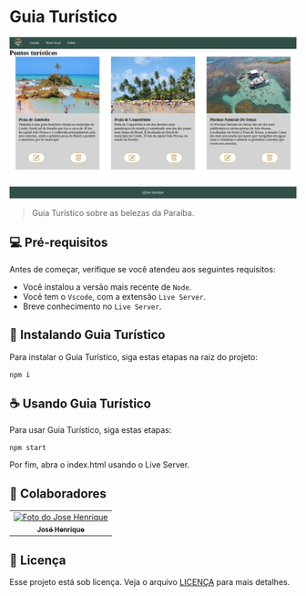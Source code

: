 # Guia Turístico

<img src="./img/GuiaTuristico.png" alt="Exemplo imagem">

> Guia Turístico sobre as belezas da Paraíba.



## 💻 Pré-requisitos

Antes de começar, verifique se você atendeu aos seguintes requisitos:

* Você instalou a versão mais recente de `Node`.
* Você tem o `Vscode`, com a extensão `Live Server`.
* Breve conhecimento no `Live Server`.

## 🚀 Instalando Guia Turístico

Para instalar o Guia Turístico, siga estas etapas na raiz do projeto:

```
npm i
```


## ☕ Usando Guia Turístico

Para usar Guia Turístico, siga estas etapas:

```
npm start
```

Por fim, abra o index.html usando o Live Server.



## 🤝 Colaboradores



<table>
  <tr>
    <td align="center">
      <a href="#">
        <img src="https://avatars.githubusercontent.com/u/104796730?v=4" width="100px;" alt="Foto do Jose Henrique"/><br>
        <sub>
          <b>José Henrique</b>
        </sub>
      </a>
    </td>
  </tr>
</table>



## 📝 Licença

Esse projeto está sob licença. Veja o arquivo [LICENÇA](LICENSE.md) para mais detalhes.